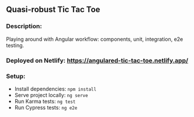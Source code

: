 ## Quasi-robust Tic Tac Toe
### Description:
Playing around with Angular workflow: components, unit, integration, e2e testing.

### Deployed on Netlify: https://angulared-tic-tac-toe.netlify.app/

### Setup:
- Install dependencies: `npm install`
- Serve project locally: `ng serve`
- Run Karma tests: `ng test`
- Run Cypress tests: `ng e2e`
